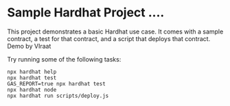 # Sample Hardhat Project ....

This project demonstrates a basic Hardhat use case. It comes with a sample contract, a test for that contract, and a script that deploys that contract.
Demo by VIraat

Try running some of the following tasks:
```shell
npx hardhat help
npx hardhat test
GAS_REPORT=true npx hardhat test
npx hardhat node
npx hardhat run scripts/deploy.js
```
